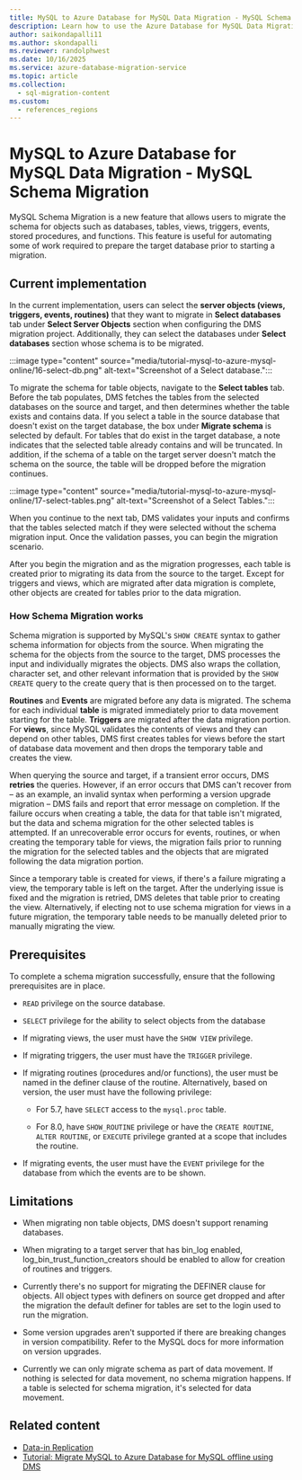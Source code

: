 ```yaml
---
title: MySQL to Azure Database for MySQL Data Migration - MySQL Schema Migration
description: Learn how to use the Azure Database for MySQL Data Migration - MySQL Schema Migration
author: saikondapalli11
ms.author: skondapalli
ms.reviewer: randolphwest
ms.date: 10/16/2025
ms.service: azure-database-migration-service
ms.topic: article
ms.collection:
  - sql-migration-content
ms.custom:
  - references_regions
---
```


# MySQL to Azure Database for MySQL Data Migration - MySQL Schema Migration

MySQL Schema Migration is a new feature that allows users to migrate the schema for objects such as databases, tables, views, triggers, events, stored procedures, and functions. This feature is useful for automating some of work required to prepare the target database prior to starting a migration.

## Current implementation

In the current implementation, users can select the **server objects (views, triggers, events, routines)** that they want to migrate in **Select databases** tab under **Select Server Objects** section when configuring the DMS migration project. Additionally, they can select the databases under **Select databases** section whose schema is to be migrated.

:::image type="content" source="media/tutorial-mysql-to-azure-mysql-online/16-select-db.png" alt-text="Screenshot of a Select database.":::

To migrate the schema for table objects, navigate to the **Select tables** tab. Before the tab populates, DMS fetches the tables from the selected databases on the source and target, and then determines whether the table exists and contains data. If you select a table in the source database that doesn't exist on the target database, the box under **Migrate schema** is selected by default. For tables that do exist in the target database, a note indicates that the selected table already contains and will be truncated. In addition, if the schema of a table on the target server doesn't match the schema on the source, the table will be dropped before the migration continues.

:::image type="content" source="media/tutorial-mysql-to-azure-mysql-online/17-select-tables.png" alt-text="Screenshot of a Select Tables.":::

When you continue to the next tab, DMS validates your inputs and confirms that the tables selected match if they were selected without the schema migration input. Once the validation passes, you can begin the migration scenario.

After you begin the migration and as the migration progresses, each table is created prior to migrating its data from the source to the target. Except for triggers and views, which are migrated after data migration is complete, other objects are created for tables prior to the data migration.

### How Schema Migration works

Schema migration is supported by MySQL's `SHOW CREATE` syntax to gather schema information for objects from the source. When migrating the schema for the objects from the source to the target, DMS processes the input and individually migrates the objects. DMS also wraps the collation, character set, and other relevant information that is provided by the `SHOW CREATE` query to the create query that is then processed on to the target.

**Routines** and **Events** are migrated before any data is migrated. The schema for each individual **table** is migrated immediately prior to data movement starting for the table. **Triggers** are migrated after the data migration portion. For **views**, since MySQL validates the contents of views and they can depend on other tables, DMS first creates tables for views before the start of database data movement and then drops the temporary table and creates the view.

When querying the source and target, if a transient error occurs, DMS **retries** the queries. However, if an error occurs that DMS can't recover from – as an example, an invalid syntax when performing a version upgrade migration – DMS fails and report that error message on completion. If the failure occurs when creating a table, the data for that table isn't migrated, but the data and schema migration for the other selected tables is attempted. If an unrecoverable error occurs for events, routines, or when creating the temporary table for views, the migration fails prior to running the migration for the selected tables and the objects that are migrated following the data migration portion.

Since a temporary table is created for views, if there's a failure migrating a view, the temporary table is left on the target. After the underlying issue is fixed and the migration is retried, DMS deletes that table prior to creating the view. Alternatively, if electing not to use schema migration for views in a future migration, the temporary table needs to be manually deleted prior to manually migrating the view.

## Prerequisites

To complete a schema migration successfully, ensure that the following prerequisites are in place.

- `READ` privilege on the source database.

- `SELECT` privilege for the ability to select objects from the database

- If migrating views, the user must have the `SHOW VIEW` privilege.

- If migrating triggers, the user must have the `TRIGGER` privilege.

- If migrating routines (procedures and/or functions), the user must be named in the definer clause of the routine. Alternatively, based on version, the user must have the following privilege:

  - For 5.7, have `SELECT` access to the `mysql.proc` table.

  - For 8.0, have `SHOW_ROUTINE` privilege or have the `CREATE ROUTINE`, `ALTER ROUTINE`, or `EXECUTE` privilege granted at a scope that includes the routine.

- If migrating events, the user must have the `EVENT` privilege for the database from which the events are to be shown.

## Limitations

- When migrating non table objects, DMS doesn't support renaming databases.

- When migrating to a target server that has bin_log enabled, log_bin_trust_function_creators should be enabled to allow for creation of routines and triggers.

- Currently there's no support for migrating the DEFINER clause for objects. All object types with definers on source get dropped and after the migration the default definer for tables are set to the login used to run the migration.

- Some version upgrades aren't supported if there are breaking changes in version compatibility. Refer to the MySQL docs for more information on version upgrades.

- Currently we can only migrate schema as part of data movement. If nothing is selected for data movement, no schema migration happens. If a table is selected for schema migration, it's selected for data movement.

## Related content

- [Data-in Replication](../mysql/concepts-data-in-replication.md)
- [Tutorial: Migrate MySQL to Azure Database for MySQL offline using DMS](tutorial-mysql-azure-mysql-offline-portal.md)
